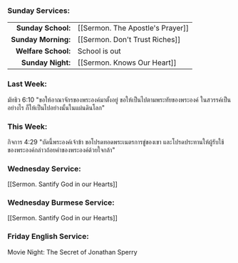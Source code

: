 ### Sunday Services:
|                     |                                  |
| -------------------:|:-------------------------------- |
|  **Sunday School:** | [[Sermon. The Apostle's Prayer]] |
| **Sunday Morning:** | [[Sermon. Don't Trust Riches]]   |
| **Welfare School:** | School is out                    |
|   **Sunday Night:** | [[Sermon. Knows Our Heart]]      |
### Last Week: 
มัทธิว 6:10 "ขอให้อาณาจักรของพระองค์มาตั้งอยู่ ขอให้เป็นไปตามพระทัยของพระองค์ ในสวรรค์เป็นอย่างไร ก็ให้เป็นไปอย่างนั้นในแผ่นดินโลก"
### This Week:
กิจการ 4:29 "บัดนี้พระองค์เจ้าข้า ขอโปรดทอดพระเนตรการขู่ของเขา และโปรดประทานให้ผู้รับใช้ของพระองค์กล่าวถ้อยคำของพระองค์ด้วยใจกล้า"
### Wednesday Service:
[[Sermon. Santify God in our Hearts]]
### Wednesday Burmese Service:
[[Sermon. Santify God in our Hearts]]
### Friday English Service:
Movie Night: The Secret of Jonathan Sperry 
